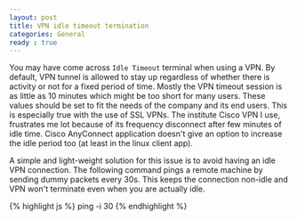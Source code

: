 ```yaml
---
layout: post
title: VPN idle timeout termination
categories: General
ready : true
---
```


You may have come across `Idle Timeout` terminal when using a VPN. By default, VPN tunnel is 
allowed to stay up regardless of whether there is activity or not for a fixed period of time. 
Mostly the VPN timeout session is as little as 10 minutes which might be too short for many users. 
These values should be set to fit the needs of the company and its end users. This is 
especially true with the use of SSL VPNs. The institute Cisco VPN I use, frustrates me lot because 
of its frequency disconnect after few minutes of idle time. Cisco AnyConnect application 
doesn't give an option to increase the idle period too (at least in the linux client app).

A simple and light-weight solution for this issue is to avoid having an idle VPN connection. The 
following command pings a remote machine by sending dummy packets every 30s. This keeps the 
connection non-idle and VPN won't terminate even when you are actually idle.

{% highlight js %}
ping -i 30 <remote machine IP>
{% endhighlight %}

